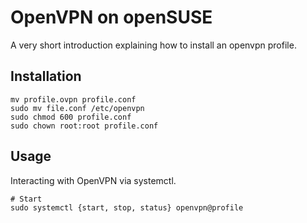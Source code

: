# OpenVPN on openSUSE

A very short introduction explaining how to install an openvpn profile.


## Installation

```
mv profile.ovpn profile.conf
sudo mv file.conf /etc/openvpn
sudo chmod 600 profile.conf
sudo chown root:root profile.conf
```

## Usage

Interacting with OpenVPN via systemctl.

```
# Start
sudo systemctl {start, stop, status} openvpn@profile
```
